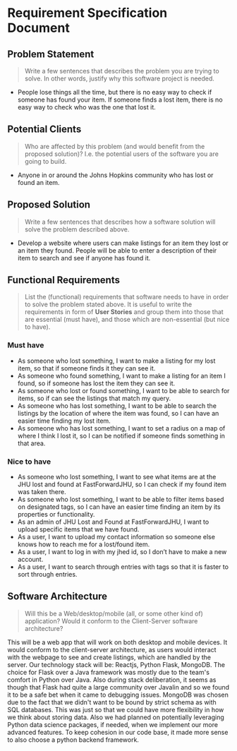 # Requirement Specification Document

## Problem Statement

> Write a few sentences that describes the problem you are trying to solve. In other words, justify why this software project is needed.

* People lose things all the time, but there is no easy way to check if someone has found your item. If someone finds a lost item, there is no easy way to check who was the one that lost it.

## Potential Clients

> Who are affected by this problem (and would benefit from the proposed solution)? I.e. the potential users of the software you are going to build.

* Anyone in or around the Johns Hopkins community who has lost or found an item.

## Proposed Solution

> Write a few sentences that describes how a software solution will solve the problem described above.

* Develop a website where users can make listings for an item they lost or an item they found. People will be able to enter a description of their item to search and see if anyone has found it.

## Functional Requirements

> List the (functional) requirements that software needs to have in order to solve the problem stated above. It is useful to write the requirements in form of **User Stories** and group them into those that are essential (must have), and those which are non-essential (but nice to have).

### Must have

* As someone who lost something, I want to make a listing for my lost item, so that if someone finds it they can see it.
* As someone who found something, I want to make a listing for an item I found, so if someone has lost the item they can see it.
* As someone who lost or found something, I want to be able to search for items, so if can see the listings that match my query.
* As someone who has lost something, I want to be able to search the listings by the location of where the item was found, so I can have an easier time finding my lost item.
* As someone who has lost something, I want to set a radius on a map of where I think I lost it, so I can be notified if someone finds something in that area.

### Nice to have

* As someone who lost something, I want to see what items are at the JHU lost and found at FastForwardJHU, so I can check if my found item was taken there.
* As someone who lost something, I want to be able to filter items based on designated tags, so I can have an easier time finding an item by its properties or functionality.
* As an admin of JHU Lost and Found at FastForwardJHU, I want to upload specific items that we have found.
* As a user, I want to upload my contact information so someone else knows how to reach me for a lost/found item.
* As a user, I want to log in with my jhed id, so I don’t have to make a new account.
* As a user, I want to search through entries with tags so that it is faster to sort through entries.

## Software Architecture

> Will this be a Web/desktop/mobile (all, or some other kind of) application? Would it conform to the Client-Server software architecture? 

This will be a web app that will work on both desktop and mobile devices. It would conform to the client-server architecture, as users would interact with the webpage to see and create listings, which are handled by the server. Our technology stack will be: Reactjs, Python Flask, MongoDB. The choice for Flask over a Java framework was mostly due to the team's comfort in Python over Java. Also during stack deliberation, it seems as though that Flask had quite a large community over Javalin and so we found it to be a safe bet when it came to debugging issues. MongoDB was chosen due to the fact that we didn't want to be bound by strict schema as with SQL databases. This was just so that we could have more flexibility in how we think about storing data. Also we had planned on potentially leveraging Python data science packages, if needed, when we implement our more advanced features. To keep cohesion in our code base, it made more sense to also choose a python backend framework.

